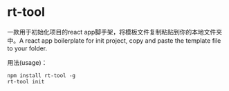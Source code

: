 # rt-tool

一款用于初始化项目的react app脚手架，将模板文件复制粘贴到你的本地文件夹中。A react app boilerplate for init project, copy and paste the template file to your folder.

用法(usage)：

```
npm install rt-tool -g
rt-tool init
```
